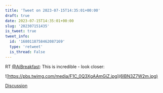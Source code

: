 ```yaml
---
title: 'Tweet on 2023-07-15T14:35:01+00:00'
draft: true
date: 2023-07-15T14:35:01+00:00
slug: '202307151435'
is_tweet: true
tweet_info:
  id: '1680118758462087169'
  type: 'retweet'
  is_thread: False
---
```




RT [@AiBreakfast](https://x.com/AiBreakfast): This is incredible - look closer: 

![https://pbs.twimg.com/media/F1C_0Q3XgAAmGiZ.jpg](6lBN3Z7W2m.jpg)

[Discussion](https://x.com/sytelus/status/1680118758462087169)
